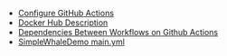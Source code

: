 
* [Configure GitHub Actions](https://docs.docker.com/ci-cd/github-actions/)
* [Docker Hub Description](https://github.com/marketplace/actions/docker-hub-description)
* [Dependencies Between Workflows on Github Actions](https://stackoverflow.com/questions/58457140/dependencies-between-workflows-on-github-actions)
* [SimpleWhaleDemo main.yml](https://github.com/usha-mandya/SimpleWhaleDemo/blob/master/.github/workflows/main.yml)
